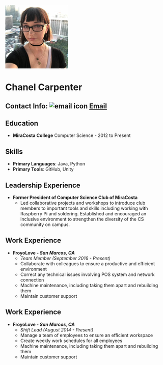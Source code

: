 ![nery profile image](profile.jpeg)
# Chanel Carpenter
## Contact Info: ![email icon](Mail-icon.png) [Email](mailto:chanelcarp@gmail.com)


## Education

 - **MiraCosta College**
Computer Science - 2012 to Present 


## Skills
- **Primary Languages**: Java, Python
- **Primary Tools**: GitHub, Unity


## Leadership Experience
- **Former President of Computer Science Club of MiraCosta**
	- Led collaborative projects and workshops to introduce club members to important tools and skills including working with Raspberry Pi and soldering. Established and encouraged an inclusive environment to strengthen the diversity of the CS community on campus.


## Work Experience
- **FroyoLove - *San Marcos, CA***
	- *Team Member (September 2016 - Present)*
	- Collaborate with colleagues to ensure a productive and efficient environment
	- Correct any technical issues involving POS system and network connection
	- Machine maintenance, including taking them apart and rebuilding them
	- Maintain customer support
## Work Experience
- **FroyoLove - *San Marcos, CA***
	- *Shift Lead (August 2014 - Present)*
	- Manage a team of employees to ensure an efficient workspace
	- Create weekly work schedules for all employees
	- Machine maintenance, including taking them apart and rebuilding them
	- Maintain customer support

